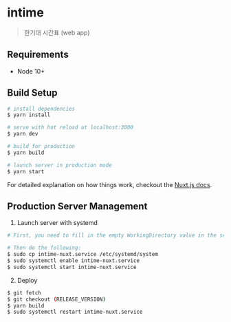 # intime

> 한기대 시간표 (web app)

## Requirements

* Node 10+

## Build Setup

``` bash
# install dependencies
$ yarn install

# serve with hot reload at localhost:3000
$ yarn dev

# build for production
$ yarn build

# launch server in production mode
$ yarn start
```

For detailed explanation on how things work, checkout the [Nuxt.js docs](https://nuxtjs.org).

## Production Server Management

1. Launch server with systemd

``` bash
# First, you need to fill in the empty WorkingDirectory value in the service file.

# Then do the following:
$ sudo cp intime-nuxt.service /etc/systemd/system
$ sudo systemctl enable intime-nuxt.service
$ sudo systemctl start intime-nuxt.service
```

2. Deploy

``` bash
$ git fetch
$ git checkout (RELEASE_VERSION)
$ yarn build
$ sudo systemctl restart intime-nuxt.service
```
